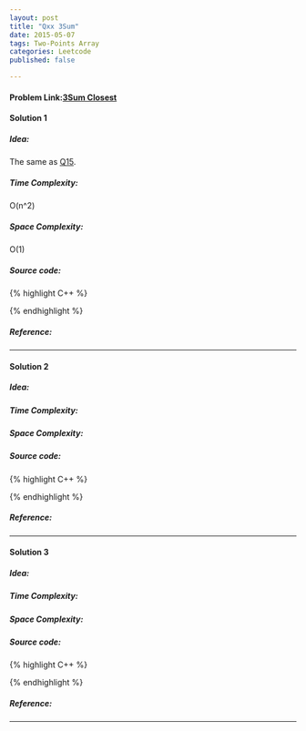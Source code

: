 ```yaml
---
layout: post
title: "Qxx 3Sum"
date: 2015-05-07
tags: Two-Points Array
categories: Leetcode
published: false

---
```

#### Problem Link:[3Sum Closest](https://leetcode.com/problems/3sum-closest/) 

#### Solution 1

##### Idea:
The same as [Q15](https://github.com/Tsien/Leetcode/blob/master/Q15.md#idea).

##### Time Complexity:
O(n^2)

##### Space Complexity:
O(1)

##### Source code:
{% highlight C++ %}

{% endhighlight %}

##### Reference:

---

#### Solution 2

##### Idea:

##### Time Complexity:

##### Space Complexity:

##### Source code:

{% highlight C++ %}

{% endhighlight %}
##### Reference:

---

#### Solution 3

##### Idea:

##### Time Complexity:

##### Space Complexity:

##### Source code:
{% highlight C++ %}

{% endhighlight %}
##### Reference:

---

